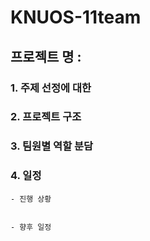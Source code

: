 # KNUOS-11team
## 프로젝트 명 : 

### 1. 주제 선정에 대한 


### 2. 프로젝트 구조


### 3. 팀원별 역할 분담


### 4. 일정
    - 진행 상황
    
    
    - 향후 일정
